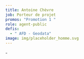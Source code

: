 ```yaml
---
title: Antoine Chèvre
job: Porteur de projet
promos: "Promotion 1 "
role: agent-public
defis:
  - " AFD - Geodata"
image: img/placeholder_homme.svg
---
```

\-